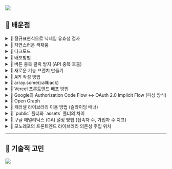 <img src="https://capsule-render.vercel.app/api?type=waving&color=BDBDC8&height=150&section=header" />

## 📕 배운점
<!--📕 정규표현식으로 닉네임 유효성 검사-->
<details>
<summary>🔹 정규표현식으로 닉네임 유효성 검사</summary>

- **상황**
    - 닉네임 입력값이 한글 1~6자리인지를 정규표현식을 이용하여 확인

- **코드**

    ```tsx
    const regex = /^[가-힣]{1,6}$/;
    if (!regex.test(newNickname)) {
        // 실패 메시지
    } else {
        // 닉네임 변경 로직
    }
    ```

- **코드 설명**
    - `^` : 문자열의 시작
    - `$` : 문자열의 끝
    - `/.../` : 정규표현식 리터럴
    - `[가-힣]` : 한글 문자 범위
    - `{1,6}` : 1자 이상 6자 이하
    - `regex.test()` : 해당 문자열이 정규식에 부합하는지 여부 반환
</details>

<!--📕 자연스러운 색채움-->
<details>
<summary>🔹 자연스러운 색채움</summary>

- tailwind css에서 버튼 hover시 자연스럽게 색이 채워지는 애니메이션을 통해 UX를 향상시키는 코드
    - hover:bg-blue-600 transition-colors duration-300 ease-in-out

- **코드**

    ```tsx
    <button
      className="self-end bg-[#3387E5] text-white font-semibold px-6 py-2 rounded-[30px] hover:bg-blue-600 transition-colors duration-300 ease-in-out"
    >
      프로필 저장
    </button>
    ```
</details>

<!--📕 다크모드-->
<details>
<summary>🔹 다크모드</summary>

- tailwind.config.js 파일에서 moudle.exports에 darkMode 설정을 넣지 않으면 다크모드 관련 유틸리티 클래스를 생성하지 않으므로 다크모드가 적용되지 않는다.

- darkMode의 값을 "media"로 설정하면 시스템 다크모드 설정에 따라 자동으로 적용된다.
  
- darkMode의 값을 "class"로 설정하면 클래스를 루트 요소나 특정 요소에 수동으로 붙여서 다크모드를 적용하게 된다.

- darkMode의 값을 "selector" darkMode.selector를 직접 지정하여 다크 모드 토글 기준을 커스터마이징할 수 있다. (Tailwind CSS 3.4 이상에서 도입된 방식)
</details>

<!--📕 배포방법-->
<details>
<summary>🔹 배포방법</summary>

<details>
<summary>전체 배포 흐름 개요</summary>
  
- 프론트엔드 → 빌드 → 정적 파일 생성 → 서버(EC2) 내 Nginx가 정적 파일 서빙

- 백엔드 → JAR/WAR 빌드 → 서버(EC2)에서 실행

- 도메인 구매 및 DNS 설정 → 도메인 연결 → Nginx에서 프론트/백엔드 요청 분기 처리
  
- HTTPS 인증서 (Let’s Encrypt) 적용
</details>

<details>
  <summary>프론트엔드 배포 준비 작업</summary>
  
  1. React 앱 빌드 : npm run build로 프로덕션용 정적 파일 생성
  
  2. EC2 서버에 build/ 폴더 전체를 업로드 (scp, rsync, FTP 사용)
      
      ```tsx
      scp -r build/ ubuntu@ec2-xxx-xxx-xxx-xxx.compute-1.amazonaws.com:/home/ubuntu/myapp/frontend/
      ```
      
  3. Nginx 설정 - 정적 파일 서비스 : EC2 내 Nginx 정적 설정 파일 (`/etc/nginx/sites-available/default` 또는 커스텀 설정)에 React 정적 파일 경로 추가
  (React SPA라 `try_files $uri /index.html;`로 SPA 라우팅 처리)
      
      ```tsx
      server {
          listen 80;
          server_name your-domain.com;
      
          root /home/ubuntu/myapp/frontend/build;  # 빌드 폴더 경로
          index index.html index.htm;
      
          location / {
              try_files $uri /index.html;
          }
      
          # API 요청 프록시 (백엔드)
          location /api/ {
              proxy_pass http://localhost:8080;  # 백엔드 서버 주소
              proxy_http_version 1.1;
              proxy_set_header Upgrade $http_upgrade;
              proxy_set_header Connection 'upgrade';
              proxy_set_header Host $host;
              proxy_cache_bypass $http_upgrade;
          }
      }
      
      ```
      
  4. Nginx 재시작
      
      ```tsx
      sudo nginx -t  # 설정 테스트
      sudo systemctl reload nginx
      ```
</details>
<details>
  <summary>도메인 연결</summary>

- 도메인 구매 후 DNS 관리 페이지에서
  - A 레코드에 EC2 퍼블릭 IP 설정
  - (필요시) CNAME 설정 등 추가
    
- 도메인 네임이 EC2 IP를 가리키도록 설정 확인
</details>
</details>

<!--📕 버튼 중복 클릭 방지 (API 중복 호출)-->
<details>
<summary>🔹 버튼 중복 클릭 방지 (API 중복 호출)</summary>

1. UX적인 중복 방지
    - BeatLoader를 이용하여 사용자에게 버튼을 누르고 두 번 연속으로 누르지 않도록 사용자 경험 개선
    - fixed가 아닌 absolute를 사용할 경우 부모 태그에 relative를 넣어서 최상위 태그 기준으로 BeatLoader를 위치시켜도 되는데 주로 **전체 페이지를 덮는 오버레이에는 fixed를 사용**하는게 좋다.
    
    ```tsx
    {isLoading && (
      <div className="fixed inset-0 z-50 bg-white bg-opacity-70 flex flex-col justify-center items-center">
        <BeatLoader color="#3387E5" size={20} />
        <p className="mt-4 text-gray-700 font-semibold">모집글을 작성중입니다...</p>
      </div>
    )}
    ```
    
2. UI적인 중복 방지
    - 버튼에 disabled를 걸고 값이 true일 때 버튼이 비활성화가 되도록하여 중복 클릭을 방지
    - 백틱을 통해 isLoading의 값이 true일 때 클릭 불가 커서가 되도록하는 등의 UI 변경
    
    ```tsx
    <button
      disabled={isLoading}
      className={`bg-[#3387E5] font-bold px-10 py-2 text-white justify-items-center rounded-[30px] hover:bg-blue-600 ${isLoading ? 'opacity-50 cursor-not-allowed' : ''}`}
      onClick={onCreate}
    >
      작성하기
    </button>
    ```

</details>

<!--📕 새로운 기능 브랜치 만들기-->
<details>
<summary>🔹 새로운 기능 브랜치 만들기</summary>

- **상황**
    - fe/feat/project에서 개발하던 중 관리자 모드를 개발하기 위해 fe/feat/admin을 만들어서 기능별 브랜치 분리를 하고 싶다.
    - 현재 혼자 개발중이다.

- **방법**
  
1. 현재 작업 중인 브랜치 (fe/feat/project) 작업 커밋 여부 확인
   ```
    // 현재 작업까지 커밋하는 방식
    git status
    git add -A
    git commit -m "커밋할 메시지"

    // 임시저장 방식
    git stash
   ```

2. 새 브랜치 만들고 이동
   ```
   git checkout -b fe/feat/admin
   ```
   
3. 작업 완료 후 커밋 & 푸쉬
    ```
    git add -A
    git commit -m "커밋할 메시지"
    git push origin fe/feat/admin
    ```
    
4. fe/feat/admin 브랜치 작업을 fe/feat/project에 반영
   ```
   git checkout fe/feat/project
   git merge fe/feat/admin
   ```

</details>

<!--📕API 작성 방법-->
<details>
<summary>🔹 API 작성 방법</summary>

<details>
<summary>GET</summary>

- 정적 경로 호출

    ```jsx
    export const getMembersCountAdmin = async () => {
      try {
        const response = await api.get('/admin/members/count');
        console.log('응답 데이터:', response.data.data);
    
        if (response.data.status === 200) {
          return { success: true, message: response.data.message, data: response.data.data };
        }
      } catch (error: unknown) {
        console.error('회원수 조회 실패:', error);
    
        if (error instanceof AxiosError) {
          console.error('서버 응답:', error.response?.data);
        }
    
        throw error;
      }
    };
    ```

- 동적 쿼리 파라미터가 포함된 경로 호출
  
    ```jsx
    export const getPaginationAdmin = async (page: number, keyword: string) => {
      try {
    	  // 인코딩하여 URL-safe한 문자열로 변환
        const keywordParam = encodeURIComponent(keyword);
        const response = await api.get(`/admin/project/pagination?page=${page}&sort=-createdAt&position=ALL&type=ALL&mode=ALL&keyword=${keywordParam}`);
    
        console.log('응답 데이터:', response.data.data);
    		
    		// 메타데이터를 받아오는 방법
        if (response.data.status === 200) {
          return {
            success: true,
            message: response.data.message,
            data: response.data.data.content,
            pagination: {
              totalPages: response.data.data.totalPages,
              totalElements: response.data.data.totalElements,
              currentPage: response.data.data.number,
              pageSize: response.data.data.size
            }
          };
        }
      } catch (error: unknown) {
        console.error('내 지원서 조회 실패:', error);
    
        if (error instanceof AxiosError) {
          console.error('서버 응답:', error.response?.data);
        }
    
        throw error;
      }
    };
    ```

</details>

<details>
<summary>POST</summary>

```jsx
export const setPosting = async (postInfo: PostingInfo) => {
  try {
    console.log('보낼 데이터:', postInfo);
    const response = await api.post('/project', { ...postInfo });

    console.log('응답 데이터:', response.data);

    if (response.data.status === 201) {
      return { success: true, message: response.data.message };
    }
  } catch (error: unknown) {
    console.error('모집글 작성 실패:', error);

    if (error instanceof AxiosError) {
      console.error('서버 응답:', error.response?.data);
    }

    throw error;
  }
};
```

</details>

<details>
<summary>DELETE</summary>

```jsx
export const deleteProjectAdmin = async (projectId: number) => {
  try {
    const response = await api.delete(`/admin/project/${projectId}`);

    console.log('응답 데이터:', response.data);

    if (response.data.status === 200) {
      return { success: true, message: response.data.message };
    }
  } catch (error: unknown) {
    console.error('프로젝트 삭제 실패:', error);

    if (error instanceof AxiosError) {
      console.error('서버 응답:', error.response?.data);
    }

    throw error;
  }
};
```

</details>
</details>

<!--📕array.some(callback) -->
<details>
<summary>🔹 array.some(callback)</summary>

- 배열에서 특정 조건을 만족하는 요소가 하나라도 있는지 판단하는 메서드

    ```jsx
      if (myProfile && !adminList.some(user => user.nickname === myProfile.nickname)) {
        return <div className="text-center mt-20 text-xl font-semibold">접근 권한이 없습니다.</div>;
      }
    ```
</details>

<!--📕Vercel 프론트엔드 배포 방법-->
<details>
<summary>🔹 Vercel 프론트엔드 배포 방법</summary>

1. 배포된 프론트엔드 URL 확인하기

    - Vercel DashBoard -> [프로젝트 클릭] -> Domains 탭
      
        - ex) https://gathering-work.vercel.app/
     
2. Redirect URL 확인 (OAuth 로그인 등에 사용)
   
    - 배포 URL + 로그인 콜백 경로 조합
      
        - ex) https://gathering-work.vercel.app/login/callback

3. 환경변수 설정, API 요청 도메인 (API URL 등) (보안 상 노출해도 되는 것만)

    - Vercel DashBoard -> [프로젝트 클릭] -> Settings -> Environment Variables

4. CORS 관련 협의 항목 (백엔드 설정 필요)

    - 백엔드의 CORS 설정에 Origin 주소 필요
      
        - https://gathering-work.vercel.app/

5. 발생 오류들
   
    - 모노레포라서 Vercel의 Settings에서 Root Directory를 [Gathering_fe]로 설정 실수를 하여 오류가 발생 -> 모노레포 전체의 Root Directory에 vercel.json 파일 이동
      
    - Framework Settings에서 Other을 Vite로 변경
      
    - tsconfig.app.json에서 제한 해제를 위해 아래 코드 수정 (빌드할땐 app.json을 참조)
      
        ```
        "noUnusedLocals": false,
        "noUnusedParameters": false
        ```
        
    - spinner 같은 패키지를 Gathering_fe 위치에서 설치
      
</details>

<!--📕Google의 Authorization Code Flow ↔ OAuth 2.0 Implicit Flow (파싱 방식)-->
<details>
<summary>🔹 Google의 Authorization Code Flow ↔ OAuth 2.0 Implicit Flow (파싱 방식)</summary>

```jsx
// access_token을 해시(#)에서 읽는 방식 (최근 보안상 권장 X)
// const params = new URLSearchParams(window.location.hash.substring(1));
// const code = params.get('access_token');

// const handleGoogle = () => {
//   window.location.href = `https://accounts.google.com/o/oauth2/auth?client_id=${import.meta.env.VITE_GOOGLE_AUTH_CLIENT_ID}&redirect_uri=${import.meta.env.VITE_GOOGLE_AUTH_REDIRECT_URI}&response_type=code&scope=https://www.googleapis.com/auth/userinfo.email https://www.googleapis.com/auth/userinfo.profile`;
//   closeModal();
// };

// code 파라미터를 URL 쿼리 문자열에서 받음 (Google 기본 정책)
const params = new URLSearchParams(window.location.search);
const code = params.get('code');

const handleGoogle = () => {
  const clientId = import.meta.env.VITE_GOOGLE_AUTH_CLIENT_ID;
  const redirectUri = import.meta.env.VITE_GOOGLE_AUTH_REDIRECT_URI;

  const scope = [
    'https://www.googleapis.com/auth/userinfo.email',
    'https://www.googleapis.com/auth/userinfo.profile'
  ].join(' ');

  const url =
    `https://accounts.google.com/o/oauth2/auth` +
    `?client_id=${encodeURIComponent(clientId)}` +
    `&redirect_uri=${encodeURIComponent(redirectUri)}` +
    `&response_type=code` +
    `&scope=${encodeURIComponent(scope)}` +
    `&access_type=offline` +
    `&prompt=consent`; // refresh_token 받기 위함

  window.location.href = url;
  closeModal();
};

const handleEmailLoginMode = () => {
  setIsEmailLogin(true);
};
```
</details>

<!--📕Open Graph-->
<details>
<summary>🔹 Open Graph</summary>

- 콘텐츠의 요약 내용이 SNS에 게시되는데 최적화된 데이터를 가지고 갈 수 있도록 설정하는 것이다.

<details>
<summary>사진 설명</summary>
<img width="1280" height="970" alt="Image" src="https://github.com/user-attachments/assets/12579fbd-43d6-4dab-abab-aee28796e899" />

</details>

```html
<meta property="og:image" content="https://gathering.work/gathering.svg" /> // 썸네일 (크롤러가 외부에서 접근하므로 절대 URL을 이용)
<meta property="og:site_name" content="게더링(Gathering)" /> // 제목 미리보기
<meta property="og:description" content="IT 초심자를 위한 팀원 모집 웹서비스" /> // 내용

// 정보를 더 잘 노출시키기 위한 추가 태그
<meta property="og:title" content="게더링(Gathering)" />
<meta property="og:type" content="website" />
<meta property="og:url" content="https://gathering.work" />
```

</details>

<!--📕캐러셀 라이브러리 이용 방법 (슬라이딩 배너)-->
<details>
<summary>🔹 캐러셀 라이브러리 이용 방법 (슬라이딩 배너)</summary>

1. Embla Carousel 라이브러리 설치
    
    ```
    npm install embla-carousel
    ```
    
2. 슬라이더 컴포넌트 작성 (Typescript)

<details>
<summary>코드 스니펫</summary>

```tsx
import React, { useEffect, useRef, useCallback, useState } from 'react';
import EmblaCarousel, { EmblaOptionsType } from 'embla-carousel';

interface EmblaCarouselProps {
  options?: EmblaOptionsType;
  slides: React.ReactNode[];
}

const EmblaCarouselComponent: React.FC<EmblaCarouselProps> = ({ options, slides }) => {
  const viewportRef = useRef<HTMLDivElement | null>(null);
  const emblaRef = useRef<ReturnType<typeof EmblaCarousel> | null>(null);

  const [selectedIndex, setSelectedIndex] = useState(0);

  const scrollPrev = useCallback(() => {
    emblaRef.current?.scrollPrev();
  }, []);

  const scrollNext = useCallback(() => {
    emblaRef.current?.scrollNext();
  }, []);

  const scrollTo = (index: number) => {
    emblaRef.current?.scrollTo(index);
  };

  const onSelect = useCallback(() => {
    if (!emblaRef.current) return;
    setSelectedIndex(emblaRef.current.selectedScrollSnap());
  }, []);

  useEffect(() => {
    if (viewportRef.current) {
      emblaRef.current = EmblaCarousel(viewportRef.current, options);
      emblaRef.current.on('select', onSelect);
      onSelect();
    }

    return () => {
      emblaRef.current?.destroy();
    };
  }, [options, onSelect]);

  return (
    <div className="relative w-full">
      {/* Viewport */}
      <div className="overflow-hidden" ref={viewportRef}>
        <div className="flex">
          {slides.map((slide, index) => (
            <div key={index} className="min-w-full px-2">
              {slide}
            </div>
          ))}
        </div>
      </div>

      {/* Navigation Arrows */}
      <button
        onClick={scrollPrev}
        className="absolute left-6 top-1/2 -translate-y-1/2 z-10 bg-white/80 hover:bg-white shadow-md p-3 rounded-full transition"
      >
        <svg
          xmlns="http://www.w3.org/2000/svg"
          className="h-5 w-5 text-gray-800"
          fill="none"
          viewBox="0 0 24 24"
          stroke="currentColor"
        >
          <path strokeLinecap="round" strokeLinejoin="round" strokeWidth={2} d="M15 19l-7-7 7-7" />
        </svg>
      </button>

      <button
        onClick={scrollNext}
        className="absolute right-6 top-1/2 -translate-y-1/2 z-10 bg-white/80 hover:bg-white shadow-md p-3 rounded-full transition"
      >
        <svg
          xmlns="http://www.w3.org/2000/svg"
          className="h-5 w-5 text-gray-800"
          fill="none"
          viewBox="0 0 24 24"
          stroke="currentColor"
        >
          <path strokeLinecap="round" strokeLinejoin="round" strokeWidth={2} d="M9 5l7 7-7 7" />
        </svg>
      </button>

      {/* Pagination Dots */}
      <div className="absolute bottom-4 left-1/2 -translate-x-1/2 flex gap-2 z-10">
        {slides.map((_, index) => (
          <button
            key={index}
            onClick={() => scrollTo(index)}
            className={`w-3 h-3 rounded-full transition ${
              index === selectedIndex ? 'bg-blue-500' : 'bg-gray-300'
            }`}
          />
        ))}
      </div>
    </div>
  );
};

export default EmblaCarouselComponent;
```
    
</details>

3. 원하는 위치에서 사용 (예시 App.tsx)

<details>
<summary>코드 스니펫</summary>

```tsx
import EmblaCarouselComponent from './EmblaCarousel'

const slides = [
  <div className="h-64 bg-blue-300 flex items-center justify-center text-3xl text-white rounded-xl">
    Slide 1
  </div>,
  <div className="h-64 bg-blue-400 flex items-center justify-center text-3xl text-white rounded-xl">
    Slide 2
  </div>,
  <div className="h-64 bg-blue-500 flex items-center justify-center text-3xl text-white rounded-xl">
    Slide 3
  </div>
];

export default function App() {
  return (
    <div className="pb-4">
      <EmblaCarouselComponent slides={slides} options={{ loop: true }} />
    </div>
  )
}
```

</details>

</details>

<!--📕public 폴더와 assets 폴더의 차이-->
<details>
<summary>🔹 `public` 폴더와 `assets` 폴더의 차이</summary>

<details>
<summary>용어 정리</summary>

- 번들링(Bundling) : 개발 중에 여러 개의 파일(JS, CSS, 이미지 등)을 하나 또는 몇 개로 묶어 최적화하는 과정이다. (로딩 속도 개선, 캐싱 최적화, 코드 난독화)

- 번들링이 필요한 이미지 : JS/TS 파일에서 버튼 등으로 상호작용에 사용되는 이미지는 번들링이 필요하고 단순히 보여주기만 하는 이미지는 번들링 과정이 필요 없다.

- 번들링 도구 : Vite, Webpack, Rollup 등

- 정적 리소스(Static Resources) : 런타임 중 서버에서 변하지 않고 클라이언트가 그대로 받아서 쓰는 파일이다. (이미지, 폰트, HTML 파일, favicon.ico 등)
  
</details>

- `public` 폴더

    - 목적
 
        - **정적 파일**을 직접 브라우저에서 접근할 수 있도록 제공하는 폴더이다.
          
        - **Vite나 Webpack의 번들링 대상이 아니기 때문에 경로가 그대로 유지**된다.
     
    - 특징
      
        - `public/hello.jpg` -> 실제 접근 경로 : `http://localhost:3000/hello.jpg`
     
        - 이미지나 폰트, PDF, OG 이미지, favicon 등 **직접 URL로 접근되어야 하는 정적 리소스**를 넣는다.
 
    - 예시
      
        - 파일 위치 : `public/images/banner1.jpg`
     
            ```tsx
            <img src="/images/banner1.jpg" />
            ```

- `src/assets` 폴더

    - 목적

        - 코드에서 **`import`해서 사용하는 리소스를 위한 폴더**이다.
     
        - Vite/Webpack이 번들링해서 파일명을 해시 처리한 뒤, 최적화해준다.
     
        - JS/TS 코드 안에서 모듈처럼 사용해야 할 리소스 (예 : 컴포넌트 내부에서 쓰는 아이콘, 로고 등)에 적합하다.
 
    - 특징
 
        - 파일을 `import`로 불러와야 사용 가능하다.
     
        - 정적 리소스 URL로는 직접 접근할 수 없다.
     
        - 코드가 많아질수록 유지보수에 좋다.
 
    - 예시
 
        ```tsx
        import banner` from '@/assets/banner1.jpg';

        <img src={banner`} alt="배너1" />;
        ```
 
- 슬라이딩 배너(캐러셀)에 들어가는 이미지는 단순히 보여주는 슬라이드 배너 이미지이므로 `public`에 들어가면 된다. (굳이 JS/TS 번들링 대상이 아니기 때문이다.)
</details>

<!--📕구글 애널리틱스 (GA) 설정 방법 (접속자 수, 가입자 수 지표)-->
<details>
<summary>🔹 구글 애널리틱스 (GA) 설정 방법 (접속자 수, 가입자 수 지표)</summary>

1. https://analytics.google.com/analytics/web/ 에서 GA4 속성을 생성한다.

2. 주어진 코드를 `index.html`에 삽입한다. (방문자 수, 페이지별 접속 수가 GA에 자동 수집)

<details>
<summary>코드 스니펫</summary>

```jsx
<!-- Google tag (gtag.js) -->
<script async src="https://www.googletagmanager.com/gtag/js?id=G-xxxxxx"></script>
<script>
  window.dataLayer = window.dataLayer || [];
  function gtag() {
    dataLayer.push(arguments);
  }
  gtag('js', new Date());

  gtag('config', 'G-xxxxxx');
</script>
```

</details>

3. **이메일을 통한 회원가입**은 회원가입 이벤트(함수)가 발생할 때 GA로 이메일 정보를 보내서 가입자 수를 확인할 수 있게 한다. (가입자 수는 수동을 전송해야 한다.)

4. **구글 소셜 로그인을 통한 회원가입**은 백엔드로부터 로그인과 회원가입을 구분하여 정보를 제공받고 이를 통해 회원가입일 때 GA로 이메일 정보를 보내서 가입자 수를 확인할 수 있게 한다.

- 이메일 정보를 보낼 때는 보안 상 해시 처리 등으로 이메일 정보를 직접적으로 저장하지 않도록 한다.


</details>

<!--📕모노레포의 프론트엔드 라이브러리 의존성 주입 위치-->
<details>
<summary>🔹 모노레포의 프론트엔드 라이브러리 의존성 주입 위치</summary>

- `/Gathering/package.json`이 아닌 `/Gathering/Gathering_fe/package.json`에 주입한다. (`/Gathering/Gathering_fe` 위치에서 npm install을 한다.)

</details>

---

## 📕 기술적 고민

<!--📕템플릿
<details>
<summary>🔹 템플릿</summary>

<details>
<summary>템플릿</summary>
</details>

</details>-->


<img src="https://capsule-render.vercel.app/api?type=waving&color=BDBDC8&height=150&section=footer" />
